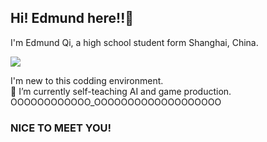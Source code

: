 ## Hi! Edmund here!!👋
I'm Edmund Qi, a high school student form Shanghai, China.     

![](https://github-readme-stats.vercel.app/api?username=UserEdmund&&theme=dark&&show_icons=true)    

I'm new to this codding environment.   
🌱 I’m currently self-teaching AI and game production.    
OOOOOOOOOOOO_OOOOOOOOOOOOOOOOOOO

### NICE TO MEET YOU!

<!--
**UserEdmund/UserEdmund** is a ✨ _special_ ✨ repository because its `README.md` (this file) appears on your GitHub profile.

Here are some ideas to get you started:

- 🔭 I’m currently working on ...
- 🌱 I’m currently learning ...
- 👯 I’m looking to collaborate on ...
- 🤔 I’m looking for help with ...
- 💬 Ask me about ...
- 📫 How to reach me: ...
- 😄 Pronouns: ...
- ⚡ Fun fact: ...
-->
